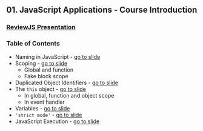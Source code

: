 ## 01. JavaScript Applications - Course Introduction
### [ReviewJS Presentation]()
### Table of Contents
*   Naming in JavaScript - [go to slide]()
*	Scoping - [go to slide]()
	*	Global and function
	*	Fake block scope
*	Duplicated Object Identifiers - [go to slide]()
*	The `this` object - [go to slide]()
	*	In global, function and object scope
	*	In event handler
*	Variables - [go to slide]()
*	`'strict mode'` - [go to slide]()
*	JavaScript Execution - [go to slide]()